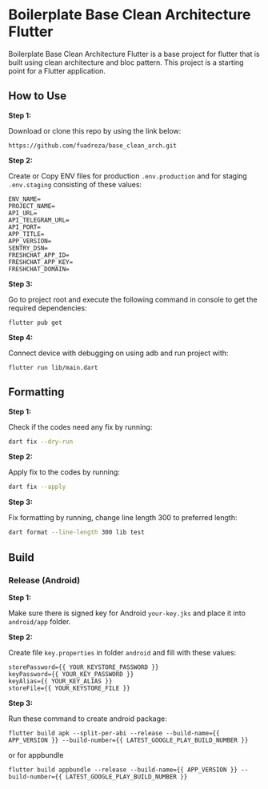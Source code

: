 # Boilerplate Base Clean Architecture Flutter

Boilerplate Base Clean Architecture Flutter is a base project for flutter that is built using clean architecture and bloc pattern. 
This project is a starting point for a Flutter application.

## How to Use

**Step 1:**

Download or clone this repo by using the link below:

```
https://github.com/fuadreza/base_clean_arch.git
```

**Step 2:**

Create or Copy ENV files for production `.env.production` and for staging `.env.staging` consisting of these values:

```
ENV_NAME=
PROJECT_NAME=
API_URL=
API_TELEGRAM_URL=
API_PORT=
APP_TITLE=
APP_VERSION=
SENTRY_DSN=
FRESHCHAT_APP_ID=
FRESHCHAT_APP_KEY=
FRESHCHAT_DOMAIN=
```

**Step 3:**

Go to project root and execute the following command in console to get the required dependencies:

```
flutter pub get
```


**Step 4:**

Connect device with debugging on using adb and run project with:

```
flutter run lib/main.dart
```

## Formatting

**Step 1:**

Check if the codes need any fix by running:

```bash
dart fix --dry-run
```

**Step 2:**

Apply fix to the codes by running:

```bash
dart fix --apply
```

**Step 3:**

Fix formatting by running, change line length 300 to preferred length:

```bash
dart format --line-length 300 lib test
```

## Build

### Release (Android)

**Step 1:**

Make sure there is signed key for Android `your-key.jks` and place it into `android/app` folder.

**Step 2:**

Create file `key.properties` in folder `android` and fill with these values:

```
storePassword={{ YOUR_KEYSTORE_PASSWORD }}
keyPassword={{ YOUR_KEY_PASSWORD }}
keyAlias={{ YOUR_KEY_ALIAS }}
storeFile={{ YOUR_KEYSTORE_FILE }}
```

**Step 3:**

Run these command to create android package:

```
flutter build apk --split-per-abi --release --build-name={{ APP_VERSION }} --build-number={{ LATEST_GOOGLE_PLAY_BUILD_NUMBER }}
```

or for appbundle

```
flutter build appbundle --release --build-name={{ APP_VERSION }} --build-number={{ LATEST_GOOGLE_PLAY_BUILD_NUMBER }}
```
